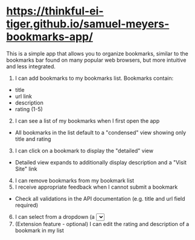 # https://thinkful-ei-tiger.github.io/samuel-meyers-bookmarks-app/


This is a simple app that allows you to organize bookmarks, similar to the bookmarks bar found on many popular web browsers, but more intuitive and less integrated.


1. I can add bookmarks to my bookmarks list. Bookmarks contain:
  * title
  * url link
  * description
  * rating (1-5)
2. I can see a list of my bookmarks when I first open the app
  * All bookmarks in the list default to a "condensed" view showing only title and rating
3. I can click on a bookmark to display the "detailed" view
  * Detailed view expands to additionally display description and a "Visit Site" link
4. I can remove bookmarks from my bookmark list
5. I receive appropriate feedback when I cannot submit a bookmark
  * Check all validations in the API documentation (e.g. title and url field required)
6. I can select from a dropdown (a <select> element) a "minimum rating" to filter the list by all bookmarks rated at or above the chosen selection
7. (Extension feature - optional) I can edit the rating and description of a bookmark in my list
